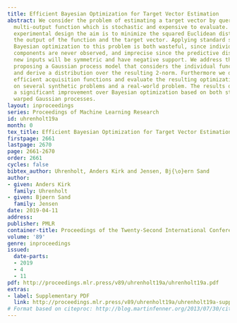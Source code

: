 ```yaml
---
title: Efficient Bayesian Optimization for Target Vector Estimation
abstract: We consider the problem of estimating a target vector by querying an unknown
  multi-output function which is stochastic and expensive to evaluate. Through sequential
  experimental design the aim is to minimize the squared Euclidean distance between
  the output of the function and the target vector. Applying standard single-objective
  Bayesian optimization to this problem is both wasteful, since individual output
  components are never observed, and imprecise since the predictive distribution for
  new inputs will be symmetric and have negative support. We address this issue by
  proposing a Gaussian process model that considers the individual function outputs
  and derive a distribution over the resulting 2-norm. Furthermore we derive computationally
  efficient acquisition functions and evaluate the resulting optimization framework
  on several synthetic problems and a real-world problem. The results demonstrate
  a significant improvement over Bayesian optimization based on both standard and
  warped Gaussian processes.
layout: inproceedings
series: Proceedings of Machine Learning Research
id: uhrenholt19a
month: 0
tex_title: Efficient Bayesian Optimization for Target Vector Estimation
firstpage: 2661
lastpage: 2670
page: 2661-2670
order: 2661
cycles: false
bibtex_author: Uhrenholt, Anders Kirk and Jensen, Bj{\o}ern Sand
author:
- given: Anders Kirk
  family: Uhrenholt
- given: Bjøern Sand
  family: Jensen
date: 2019-04-11
address: 
publisher: PMLR
container-title: Proceedings of the Twenty-Second International Conference on Artificial Intelligence and Statistics
volume: '89'
genre: inproceedings
issued:
  date-parts:
  - 2019
  - 4
  - 11
pdf: http://proceedings.mlr.press/v89/uhrenholt19a/uhrenholt19a.pdf
extras:
- label: Supplementary PDF
  link: http://proceedings.mlr.press/v89/uhrenholt19a/uhrenholt19a-supp.pdf
# Format based on citeproc: http://blog.martinfenner.org/2013/07/30/citeproc-yaml-for-bibliographies/
---
```

